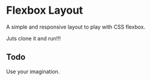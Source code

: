 # Flexbox Layout
A simple and responsive layout to play with CSS flexbox.

Juts clone it and run!!!

## Todo

Use your imagination.
